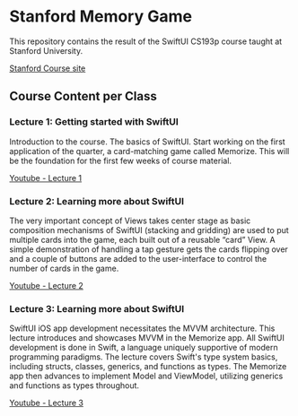 
# Stanford Memory Game

This repository contains the result of the SwiftUI CS193p course taught at Stanford University.

[Stanford Course site](https://cs193p.sites.stanford.edu/2023)



## Course Content per Class

### Lecture 1: Getting started with SwiftUI

Introduction to the course.  The basics of SwiftUI.  Start working on the first application of the quarter, a card-matching game called Memorize.  This will be the foundation for the first few weeks of course material.

[Youtube - Lecture 1](https://www.youtube.com/watch?v=bqu6BquVi2M)


### Lecture 2: Learning more about SwiftUI

The very important concept of Views takes center stage as basic composition mechanisms of SwiftUI (stacking and gridding) are used to put multiple cards into the game, each built out of a reusable “card” View.  A simple demonstration of handling a tap gesture gets the cards flipping over and a couple of buttons are added to the user-interface to control the number of cards in the game.

[Youtube - Lecture 2](https://www.youtube.com/watch?v=3lahkdHEhW8)


### Lecture 3: Learning more about SwiftUI

SwiftUI iOS app development necessitates the MVVM architecture. This lecture introduces and showcases MVVM in the Memorize app. All SwiftUI development is done in Swift, a language uniquely supportive of modern programming paradigms. The lecture covers Swift's type system basics, including structs, classes, generics, and functions as types. The Memorize app then advances to implement Model and ViewModel, utilizing generics and functions as types throughout.

[Youtube - Lecture 3](https://www.youtube.com/watch?v=--qKOhdgJAs&t=1s)
